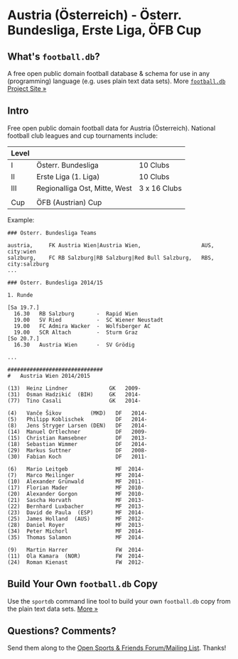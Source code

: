 # Austria (Österreich) - Österr. Bundesliga, Erste Liga, ÖFB Cup


## What's `football.db`?

A free open public domain football database & schema
for use in any (programming) language (e.g. uses plain text data sets).
More [`football.db` Project Site »](http://openfootball.github.io)

## Intro

Free open public domain football data for Austria (Österreich).
National football club leagues and cup tournaments include:

| Level |                                  |               |
| ----- | -------------------------------- | ------------- |
| I     |  Österr. Bundesliga              |  10 Clubs     |
| II    |  Erste Liga (1. Liga)            |  10 Clubs     |
| III   |  Regionalliga Ost, Mitte, West   |  3 x 16 Clubs |
|       |
| Cup   |  ÖFB (Austrian) Cup |


Example:

~~~
### Österr. Bundesliga Teams

austria,     FK Austria Wien|Austria Wien,                   AUS,  city:wien
salzburg,    FC RB Salzburg|RB Salzburg|Red Bull Salzburg,   RBS,  city:salzburg
...
~~~

~~~
### Österr. Bundesliga 2014/15

1. Runde

[Sa 19.7.]
  16.30   RB Salzburg       -  Rapid Wien  
  19.00   SV Ried           -  SC Wiener Neustadt 
  19.00   FC Admira Wacker  -  Wolfsberger AC  
  19.00   SCR Altach        -  Sturm Graz  
[So 20.7.]
  16.30   Austria Wien      -  SV Grödig

...
~~~

~~~
##############################
#   Austria Wien 2014/2015

(13)  Heinz Lindner             GK   2009-
(31)  Osman Hadzikić  (BIH)     GK   2014-
(77)  Tino Casali               GK   2014-

(4)   Vanče Šikov         (MKD)   DF   2014-
(5)   Philipp Koblischek          DF   2014-
(8)   Jens Stryger Larsen (DEN)   DF   2014-
(14)  Manuel Ortlechner           DF   2009-
(15)  Christian Ramsebner         DF   2013-
(18)  Sebastian Wimmer            DF   2014-
(29)  Markus Suttner              DF   2008-
(30)  Fabian Koch                 DF   2011-

(6)   Mario Leitgeb               MF  2014-
(7)   Marco Meilinger             MF  2014-
(10)  Alexander Grünwald          MF  2011-
(17)  Florian Mader               MF  2010-
(20)  Alexander Gorgon            MF  2010-
(21)  Sascha Horvath              MF  2013-
(22)  Bernhard Luxbacher          MF  2013-
(23)  David de Paula  (ESP)       MF  2014-
(25)  James Holland  (AUS)        MF  2012-
(28)  Daniel Royer                MF  2013-
(34)  Peter Michorl               MF  2014-
(35)  Thomas Salamon              MF  2014-

(9)   Martin Harrer               FW  2014-
(11)  Ola Kamara  (NOR)           FW  2014-
(24)  Roman Kienast               FW  2012-
~~~


## Build Your Own `football.db` Copy

Use the `sportdb` command line tool to build your own `football.db` copy
from the plain text data sets. [More »](http://openfootball.github.io/build.html)


## Questions? Comments?

Send them along to the
[Open Sports & Friends Forum/Mailing List](http://groups.google.com/group/opensport).
Thanks!
